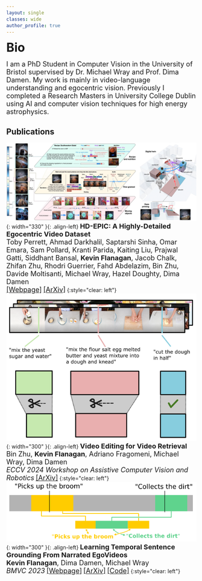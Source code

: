 ```yaml
---
layout: single
classes: wide
author_profile: true
---
```

<font size="6"><b>Bio</b></font>

<p><font size="4">I am a PhD Student in Computer Vision in the University of Bristol supervised by Dr. Michael Wray and Prof. Dima Damen. My work is mainly in video-language understanding and egocentric vision. Previously I completed a Research Masters in University College Dublin using AI and computer vision techniques for high energy astrophysics.</font></p> 


## Publications
![](assets/images/hdepic.jpg){: width="330" }{: .align-left} <font size="4"><b>HD-EPIC: A Highly-Detailed Egocentric Video Dataset</b><br></font><font size="4">Toby Perrett, Ahmad Darkhalil, Saptarshi Sinha, Omar Emara, Sam Pollard, Kranti Parida, Kaiting Liu, Prajwal Gatti, Siddhant Bansal, <b>Kevin Flanagan</b>, Jacob Chalk, Zhifan Zhu, Rhodri Guerrier, Fahd Abdelazim, Bin Zhu, Davide Moltisanti, Michael Wray, Hazel Doughty, Dima Damen<br></font>
[<font size="4">[Webpage]</font>](https://hd-epic.github.io) [<font size="4">[ArXiv]</font>](https://arxiv.org/abs/2502.04144)
{:style="clear: left"}
![](assets/images/video_edit.png){: width="300" }{: .align-left}
<font size="4"><b>Video Editing for Video Retrieval</b><br>
Bin Zhu, <b>Kevin Flanagan</b>, Adriano Fragomeni, Michael Wray, Dima Damen<br>
<i>ECCV 2024 Workshop on Assistive Computer Vision and Robotics</i></font>
[<font size="4">[ArXiv]</font>](https://arxiv.org/abs/2402.02335)
{:style="clear: left"}
![](assets/images/climer.png){: width="300" }{: .align-left}
<font size="4"><b>Learning Temporal Sentence Grounding From Narrated EgoVideos</b><br>
<b>Kevin Flanagan</b>, Dima Damen, Michael Wray<br>
<i>BMVC 2023</i></font>
[<font size="4">[Webpage]</font>](https://keflanagan.github.io/CliMer-TSG) [<font size="4">[ArXiv]</font>](https://arxiv.org/abs/2310.17395) [<font size="4">[Code]</font>](https://github.com/keflanagan/CliMer)
{:style="clear: left"}
